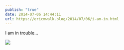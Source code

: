 ```yaml
---
publish: "true"
date: 2014-07-06 14:44:11
url: https://ericmwalk.blog/2014/07/06/i-am-in.html
---
```


I am in trouble...

![](https://ericmwalk.blog/uploads/2022/2db2b3d1c1.jpg)